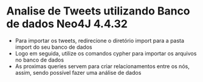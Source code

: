 # Analise de Tweets utilizando Banco de dados Neo4J 4.4.32

- Para importar os tweets, redirecione o diretório import para a pasta import do seu banco de dados
- Logo em seguida, utilize os comandos cypher para importar os arquivos no banco de dados
- As proximas queries servem para criar relacionamentos entre os nós, assim, sendo possível fazer uma análise de dados
